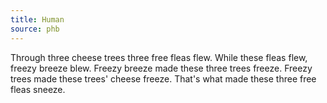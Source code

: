 ```yaml
---
title: Human
source: phb
---
```

Through three cheese trees three free fleas flew. While these fleas flew, freezy breeze blew. Freezy breeze made these three trees freeze. Freezy trees made these trees' cheese freeze. That's what made these three free fleas sneeze.
